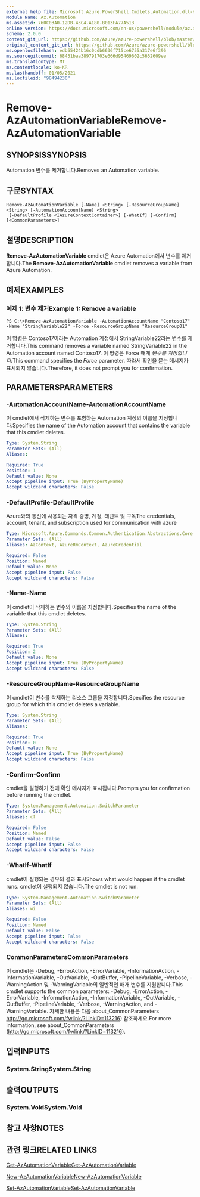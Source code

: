```yaml
---
external help file: Microsoft.Azure.PowerShell.Cmdlets.Automation.dll-Help.xml
Module Name: Az.Automation
ms.assetid: 760C03A0-12DB-43C4-A180-B013FA77A513
online version: https://docs.microsoft.com/en-us/powershell/module/az.automation/remove-azautomationvariable
schema: 2.0.0
content_git_url: https://github.com/Azure/azure-powershell/blob/master/src/Automation/Automation/help/Remove-AzAutomationVariable.md
original_content_git_url: https://github.com/Azure/azure-powershell/blob/master/src/Automation/Automation/help/Remove-AzAutomationVariable.md
ms.openlocfilehash: edb55424b16c0cdb6636f715ce6755a317e6f396
ms.sourcegitcommit: 68451baa389791703e666d95469602c5652609ee
ms.translationtype: MT
ms.contentlocale: ko-KR
ms.lasthandoff: 01/05/2021
ms.locfileid: "98494230"
---
```

# <span data-ttu-id="df309-101">Remove-AzAutomationVariable</span><span class="sxs-lookup"><span data-stu-id="df309-101">Remove-AzAutomationVariable</span></span>

## <span data-ttu-id="df309-102">SYNOPSIS</span><span class="sxs-lookup"><span data-stu-id="df309-102">SYNOPSIS</span></span>
<span data-ttu-id="df309-103">Automation 변수를 제거합니다.</span><span class="sxs-lookup"><span data-stu-id="df309-103">Removes an Automation variable.</span></span>

## <span data-ttu-id="df309-104">구문</span><span class="sxs-lookup"><span data-stu-id="df309-104">SYNTAX</span></span>

```
Remove-AzAutomationVariable [-Name] <String> [-ResourceGroupName] <String> [-AutomationAccountName] <String>
 [-DefaultProfile <IAzureContextContainer>] [-WhatIf] [-Confirm] [<CommonParameters>]
```

## <span data-ttu-id="df309-105">설명</span><span class="sxs-lookup"><span data-stu-id="df309-105">DESCRIPTION</span></span>
<span data-ttu-id="df309-106">**Remove-AzAutomationVariable** cmdlet은 Azure Automation에서 변수를 제거합니다.</span><span class="sxs-lookup"><span data-stu-id="df309-106">The **Remove-AzAutomationVariable** cmdlet removes a variable from Azure Automation.</span></span>

## <span data-ttu-id="df309-107">예제</span><span class="sxs-lookup"><span data-stu-id="df309-107">EXAMPLES</span></span>

### <span data-ttu-id="df309-108">예제 1: 변수 제거</span><span class="sxs-lookup"><span data-stu-id="df309-108">Example 1: Remove a variable</span></span>
```
PS C:\>Remove-AzAutomationVariable -AutomationAccountName "Contoso17" -Name "StringVariable22" -Force -ResourceGroupName "ResourceGroup01"
```

<span data-ttu-id="df309-109">이 명령은 Contoso17이라는 Automation 계정에서 StringVariable22라는 변수를 제거합니다.</span><span class="sxs-lookup"><span data-stu-id="df309-109">This command removes a variable named StringVariable22 in the Automation account named Contoso17.</span></span>
<span data-ttu-id="df309-110">이 명령은 Force 매개 *변수를 지정합니다.*</span><span class="sxs-lookup"><span data-stu-id="df309-110">This command specifies the *Force* parameter.</span></span>
<span data-ttu-id="df309-111">따라서 확인을 묻는 메시지가 표시되지 않습니다.</span><span class="sxs-lookup"><span data-stu-id="df309-111">Therefore, it does not prompt you for confirmation.</span></span>

## <span data-ttu-id="df309-112">PARAMETERS</span><span class="sxs-lookup"><span data-stu-id="df309-112">PARAMETERS</span></span>

### <span data-ttu-id="df309-113">-AutomationAccountName</span><span class="sxs-lookup"><span data-stu-id="df309-113">-AutomationAccountName</span></span>
<span data-ttu-id="df309-114">이 cmdlet에서 삭제하는 변수를 포함하는 Automation 계정의 이름을 지정합니다.</span><span class="sxs-lookup"><span data-stu-id="df309-114">Specifies the name of the Automation account that contains the variable that this cmdlet deletes.</span></span>

```yaml
Type: System.String
Parameter Sets: (All)
Aliases:

Required: True
Position: 1
Default value: None
Accept pipeline input: True (ByPropertyName)
Accept wildcard characters: False
```

### <span data-ttu-id="df309-115">-DefaultProfile</span><span class="sxs-lookup"><span data-stu-id="df309-115">-DefaultProfile</span></span>
<span data-ttu-id="df309-116">Azure와의 통신에 사용되는 자격 증명, 계정, 테넌트 및 구독</span><span class="sxs-lookup"><span data-stu-id="df309-116">The credentials, account, tenant, and subscription used for communication with azure</span></span>

```yaml
Type: Microsoft.Azure.Commands.Common.Authentication.Abstractions.Core.IAzureContextContainer
Parameter Sets: (All)
Aliases: AzContext, AzureRmContext, AzureCredential

Required: False
Position: Named
Default value: None
Accept pipeline input: False
Accept wildcard characters: False
```

### <span data-ttu-id="df309-117">-Name</span><span class="sxs-lookup"><span data-stu-id="df309-117">-Name</span></span>
<span data-ttu-id="df309-118">이 cmdlet이 삭제하는 변수의 이름을 지정합니다.</span><span class="sxs-lookup"><span data-stu-id="df309-118">Specifies the name of the variable that this cmdlet deletes.</span></span>

```yaml
Type: System.String
Parameter Sets: (All)
Aliases:

Required: True
Position: 2
Default value: None
Accept pipeline input: True (ByPropertyName)
Accept wildcard characters: False
```

### <span data-ttu-id="df309-119">-ResourceGroupName</span><span class="sxs-lookup"><span data-stu-id="df309-119">-ResourceGroupName</span></span>
<span data-ttu-id="df309-120">이 cmdlet이 변수를 삭제하는 리소스 그룹을 지정합니다.</span><span class="sxs-lookup"><span data-stu-id="df309-120">Specifies the resource group for which this cmdlet deletes a variable.</span></span>

```yaml
Type: System.String
Parameter Sets: (All)
Aliases:

Required: True
Position: 0
Default value: None
Accept pipeline input: True (ByPropertyName)
Accept wildcard characters: False
```

### <span data-ttu-id="df309-121">-Confirm</span><span class="sxs-lookup"><span data-stu-id="df309-121">-Confirm</span></span>
<span data-ttu-id="df309-122">cmdlet을 실행하기 전에 확인 메시지가 표시됩니다.</span><span class="sxs-lookup"><span data-stu-id="df309-122">Prompts you for confirmation before running the cmdlet.</span></span>

```yaml
Type: System.Management.Automation.SwitchParameter
Parameter Sets: (All)
Aliases: cf

Required: False
Position: Named
Default value: False
Accept pipeline input: False
Accept wildcard characters: False
```

### <span data-ttu-id="df309-123">-WhatIf</span><span class="sxs-lookup"><span data-stu-id="df309-123">-WhatIf</span></span>
<span data-ttu-id="df309-124">cmdlet이 실행되는 경우의 결과 표시</span><span class="sxs-lookup"><span data-stu-id="df309-124">Shows what would happen if the cmdlet runs.</span></span>
<span data-ttu-id="df309-125">cmdlet이 실행되지 않습니다.</span><span class="sxs-lookup"><span data-stu-id="df309-125">The cmdlet is not run.</span></span>

```yaml
Type: System.Management.Automation.SwitchParameter
Parameter Sets: (All)
Aliases: wi

Required: False
Position: Named
Default value: False
Accept pipeline input: False
Accept wildcard characters: False
```

### <span data-ttu-id="df309-126">CommonParameters</span><span class="sxs-lookup"><span data-stu-id="df309-126">CommonParameters</span></span>
<span data-ttu-id="df309-127">이 cmdlet은 -Debug, -ErrorAction, -ErrorVariable, -InformationAction, -InformationVariable, -OutVariable, -OutBuffer, -PipelineVariable, -Verbose, -WarningAction 및 -WarningVariable의 일반적인 매개 변수를 지원합니다.</span><span class="sxs-lookup"><span data-stu-id="df309-127">This cmdlet supports the common parameters: -Debug, -ErrorAction, -ErrorVariable, -InformationAction, -InformationVariable, -OutVariable, -OutBuffer, -PipelineVariable, -Verbose, -WarningAction, and -WarningVariable.</span></span> <span data-ttu-id="df309-128">자세한 내용은 다음 about_CommonParameters http://go.microsoft.com/fwlink/?LinkID=113216) 참조하세요.</span><span class="sxs-lookup"><span data-stu-id="df309-128">For more information, see about_CommonParameters (http://go.microsoft.com/fwlink/?LinkID=113216).</span></span>

## <span data-ttu-id="df309-129">입력</span><span class="sxs-lookup"><span data-stu-id="df309-129">INPUTS</span></span>

### <span data-ttu-id="df309-130">System.String</span><span class="sxs-lookup"><span data-stu-id="df309-130">System.String</span></span>

## <span data-ttu-id="df309-131">출력</span><span class="sxs-lookup"><span data-stu-id="df309-131">OUTPUTS</span></span>

### <span data-ttu-id="df309-132">System.Void</span><span class="sxs-lookup"><span data-stu-id="df309-132">System.Void</span></span>

## <span data-ttu-id="df309-133">참고 사항</span><span class="sxs-lookup"><span data-stu-id="df309-133">NOTES</span></span>

## <span data-ttu-id="df309-134">관련 링크</span><span class="sxs-lookup"><span data-stu-id="df309-134">RELATED LINKS</span></span>

[<span data-ttu-id="df309-135">Get-AzAutomationVariable</span><span class="sxs-lookup"><span data-stu-id="df309-135">Get-AzAutomationVariable</span></span>](./Get-AzAutomationVariable.md)

[<span data-ttu-id="df309-136">New-AzAutomationVariable</span><span class="sxs-lookup"><span data-stu-id="df309-136">New-AzAutomationVariable</span></span>](./New-AzAutomationVariable.md)

[<span data-ttu-id="df309-137">Set-AzAutomationVariable</span><span class="sxs-lookup"><span data-stu-id="df309-137">Set-AzAutomationVariable</span></span>](./Set-AzAutomationVariable.md)


